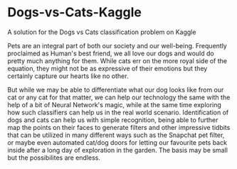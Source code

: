 # Dogs-vs-Cats-Kaggle

A solution for the Dogs vs Cats classification problem on Kaggle

Pets are an integral part of both our society and our well-being. Frequently proclaimed as Human's best friend, we all love our dogs and would do pretty much anything for them. 
While cats err on the more royal side of the equation, they might not be as expressive of their emotions but they certainly capture our hearts like no other. 

But while we may be able to differentiate what our dog looks like from our cat or any cat for that matter, we can help our technology the same with the help of a bit of Neural Network's magic, while at the same time exploring how such classifiers can help us in the real world scenario. 
Identification of dogs and cats can help us with simple recognition, being able to further map the points on their faces to generate filters and other impressive tidbits that can be utilized in many different ways such as the Snapchat pet filter, or maybe even automated cat/dog doors for letting our favourite pets back inside after a long day of exploration in the garden. The basis may be small but the possibilites are endless. 
